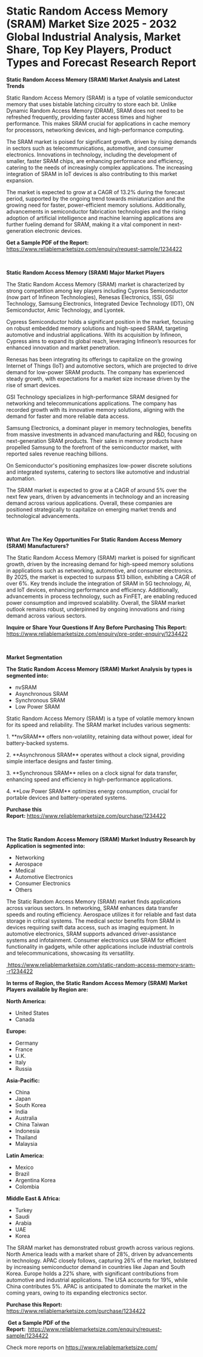 <p><h1>Static Random Access Memory (SRAM) Market Size 2025 - 2032 Global Industrial Analysis, Market Share, Top Key Players, Product Types and Forecast Research Report</h1></p><p><strong>Static Random Access Memory (SRAM) Market Analysis and Latest Trends</strong></p>
<p><p>Static Random Access Memory (SRAM) is a type of volatile semiconductor memory that uses bistable latching circuitry to store each bit. Unlike Dynamic Random Access Memory (DRAM), SRAM does not need to be refreshed frequently, providing faster access times and higher performance. This makes SRAM crucial for applications in cache memory for processors, networking devices, and high-performance computing.</p><p>The SRAM market is poised for significant growth, driven by rising demands in sectors such as telecommunications, automotive, and consumer electronics. Innovations in technology, including the development of smaller, faster SRAM chips, are enhancing performance and efficiency, catering to the needs of increasingly complex applications. The increasing integration of SRAM in IoT devices is also contributing to this market expansion.</p><p>The market is expected to grow at a CAGR of 13.2% during the forecast period, supported by the ongoing trend towards miniaturization and the growing need for faster, power-efficient memory solutions. Additionally, advancements in semiconductor fabrication technologies and the rising adoption of artificial intelligence and machine learning applications are further fueling demand for SRAM, making it a vital component in next-generation electronic devices.</p></p>
<p><strong>Get a Sample PDF of the Report:&nbsp;</strong> <a href="https://www.reliablemarketsize.com/enquiry/request-sample/1234422?utm_campaign=1103&utm_medium=2&utm_source=Github&utm_content=ia&utm_term=13022025&utm_id=static-random-access-memory-sram">https://www.reliablemarketsize.com/enquiry/request-sample/1234422</a></p>
<p>&nbsp;</p>
<p><strong>Static Random Access Memory (SRAM) Major Market Players</strong></p>
<p><p>The Static Random Access Memory (SRAM) market is characterized by strong competition among key players including Cypress Semiconductor (now part of Infineon Technologies), Renesas Electronics, ISSI, GSI Technology, Samsung Electronics, Integrated Device Technology (IDT), ON Semiconductor, Amic Technology, and Lyontek. </p><p>Cypress Semiconductor holds a significant position in the market, focusing on robust embedded memory solutions and high-speed SRAM, targeting automotive and industrial applications. With its acquisition by Infineon, Cypress aims to expand its global reach, leveraging Infineon’s resources for enhanced innovation and market penetration.</p><p>Renesas has been integrating its offerings to capitalize on the growing Internet of Things (IoT) and automotive sectors, which are projected to drive demand for low-power SRAM products. The company has experienced steady growth, with expectations for a market size increase driven by the rise of smart devices.</p><p>GSI Technology specializes in high-performance SRAM designed for networking and telecommunications applications. The company has recorded growth with its innovative memory solutions, aligning with the demand for faster and more reliable data access.</p><p>Samsung Electronics, a dominant player in memory technologies, benefits from massive investments in advanced manufacturing and R&D, focusing on next-generation SRAM products. Their sales in memory products have propelled Samsung to the forefront of the semiconductor market, with reported sales revenue reaching billions.</p><p>On Semiconductor's positioning emphasizes low-power discrete solutions and integrated systems, catering to sectors like automotive and industrial automation. </p><p>The SRAM market is expected to grow at a CAGR of around 5% over the next few years, driven by advancements in technology and an increasing demand across various applications. Overall, these companies are positioned strategically to capitalize on emerging market trends and technological advancements.</p></p>
<p>&nbsp;</p>
<p><strong>What Are The Key Opportunities For Static Random Access Memory (SRAM) Manufacturers?</strong></p>
<p><p>The Static Random Access Memory (SRAM) market is poised for significant growth, driven by the increasing demand for high-speed memory solutions in applications such as networking, automotive, and consumer electronics. By 2025, the market is expected to surpass $13 billion, exhibiting a CAGR of over 6%. Key trends include the integration of SRAM in 5G technology, AI, and IoT devices, enhancing performance and efficiency. Additionally, advancements in process technology, such as FinFET, are enabling reduced power consumption and improved scalability. Overall, the SRAM market outlook remains robust, underpinned by ongoing innovations and rising demand across various sectors.</p></p>
<p><strong>Inquire or Share Your Questions If Any Before Purchasing This Report:</strong> <a href="https://www.reliablemarketsize.com/enquiry/pre-order-enquiry/1234422?utm_campaign=1103&utm_medium=2&utm_source=Github&utm_content=ia&utm_term=13022025&utm_id=static-random-access-memory-sram">https://www.reliablemarketsize.com/enquiry/pre-order-enquiry/1234422</a></p>
<p>&nbsp;</p>
<p><strong>Market Segmentation</strong></p>
<p><strong>The Static Random Access Memory (SRAM) Market Analysis by types is segmented into:</strong></p>
<p><ul><li>nvSRAM</li><li>Asynchronous SRAM</li><li>Synchronous SRAM</li><li>Low Power SRAM</li></ul></p>
<p><p>Static Random Access Memory (SRAM) is a type of volatile memory known for its speed and reliability. The SRAM market includes various segments: </p><p>1. **nvSRAM** offers non-volatility, retaining data without power, ideal for battery-backed systems. </p><p>2. **Asynchronous SRAM** operates without a clock signal, providing simple interface designs and faster timing. </p><p>3. **Synchronous SRAM** relies on a clock signal for data transfer, enhancing speed and efficiency in high-performance applications. </p><p>4. **Low Power SRAM** optimizes energy consumption, crucial for portable devices and battery-operated systems.</p></p>
<p><strong>Purchase this Report:&nbsp;</strong><a href="https://www.reliablemarketsize.com/purchase/1234422?utm_campaign=1103&utm_medium=2&utm_source=Github&utm_content=ia&utm_term=13022025&utm_id=static-random-access-memory-sram">https://www.reliablemarketsize.com/purchase/1234422</a></p>
<p>&nbsp;</p>
<p><strong>The Static Random Access Memory (SRAM) Market Industry Research by Application is segmented into:</strong></p>
<p><ul><li>Networking</li><li>Aerospace</li><li>Medical</li><li>Automotive Electronics</li><li>Consumer Electronics</li><li>Others</li></ul></p>
<p><p>The Static Random Access Memory (SRAM) market finds applications across various sectors. In networking, SRAM enhances data transfer speeds and routing efficiency. Aerospace utilizes it for reliable and fast data storage in critical systems. The medical sector benefits from SRAM in devices requiring swift data access, such as imaging equipment. In automotive electronics, SRAM supports advanced driver-assistance systems and infotainment. Consumer electronics use SRAM for efficient functionality in gadgets, while other applications include industrial controls and telecommunications, showcasing its versatility.</p></p>
<p><a href="https://www.reliablemarketsize.com/static-random-access-memory-sram--r1234422?utm_campaign=1103&utm_medium=2&utm_source=Github&utm_content=ia&utm_term=13022025&utm_id=static-random-access-memory-sram">&nbsp;https://www.reliablemarketsize.com/static-random-access-memory-sram--r1234422</a></p>
<p><strong>In terms of Region, the Static Random Access Memory (SRAM) Market Players available by Region are:</strong></p>
<p>
    <p> <strong> North America: </strong>
        <ul>
            <li>United States</li>
            <li>Canada</li>
        </ul>
        </p> 
    <p> <strong> Europe: </strong>
        <ul>
            <li>Germany</li>
            <li>France</li>
            <li>U.K.</li>
            <li>Italy</li>
            <li>Russia</li>
        </ul>
        </p> 
    <p> <strong> Asia-Pacific: </strong>
        <ul>
            <li>China</li>
            <li>Japan</li>
            <li>South Korea</li>
            <li>India</li>
            <li>Australia</li>
            <li>China Taiwan</li>
            <li>Indonesia</li>
            <li>Thailand</li>
            <li>Malaysia</li>
        </ul>
        </p> 
    <p> <strong> Latin America: </strong>
        <ul>
            <li>Mexico</li>
            <li>Brazil</li>
            <li>Argentina Korea</li>
            <li>Colombia</li>
        </ul>
        </p> 
    <p> <strong> Middle East & Africa: </strong>
        <ul>
            <li>Turkey</li>
            <li>Saudi</li>
            <li>Arabia</li>
            <li>UAE</li>
            <li>Korea</li>
        </ul>
    </p>
    </p>
<p><p>The SRAM market has demonstrated robust growth across various regions. North America leads with a market share of 28%, driven by advancements in technology. APAC closely follows, capturing 26% of the market, bolstered by increasing semiconductor demand in countries like Japan and South Korea. Europe holds a 22% share, with significant contributions from automotive and industrial applications. The USA accounts for 19%, while China contributes 5%. APAC is anticipated to dominate the market in the coming years, owing to its expanding electronics sector.</p></p>
<p><strong>Purchase this Report: </strong><a href="https://www.reliablemarketsize.com/purchase/1234422?utm_campaign=1103&utm_medium=2&utm_source=Github&utm_content=ia&utm_term=13022025&utm_id=static-random-access-memory-sram">https://www.reliablemarketsize.com/purchase/1234422</a></p>
<p>&nbsp;<strong>Get a Sample PDF of the Report:&nbsp;&nbsp;</strong><a href="https://www.reliablemarketsize.com/enquiry/request-sample/1234422?utm_campaign=1103&utm_medium=2&utm_source=Github&utm_content=ia&utm_term=13022025&utm_id=static-random-access-memory-sram">https://www.reliablemarketsize.com/enquiry/request-sample/1234422</a></p>
<p><strong></strong></p>
<p>Check more reports on <a href="https://www.reliablemarketsize.com/?utm_campaign=1103&utm_medium=2&utm_source=Github&utm_content=ia&utm_term=13022025&utm_id=static-random-access-memory-sram">https://www.reliablemarketsize.com/</a></p>